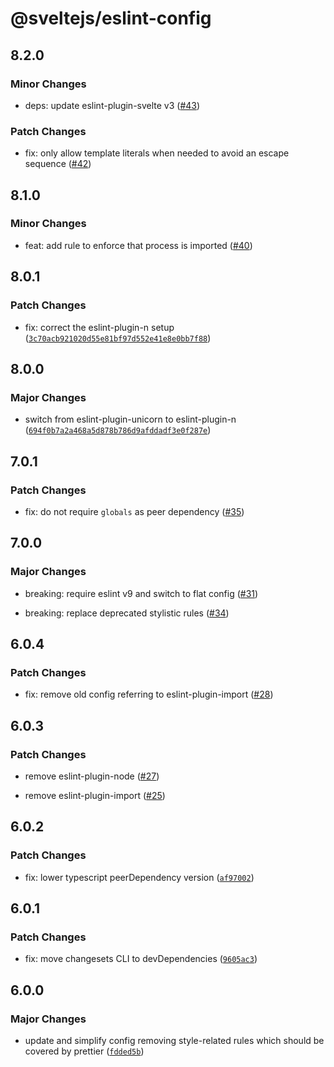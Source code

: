 # @sveltejs/eslint-config

## 8.2.0

### Minor Changes

- deps: update eslint-plugin-svelte v3 ([#43](https://github.com/sveltejs/eslint-config/pull/43))

### Patch Changes

- fix: only allow template literals when needed to avoid an escape sequence ([#42](https://github.com/sveltejs/eslint-config/pull/42))

## 8.1.0

### Minor Changes

- feat: add rule to enforce that process is imported ([#40](https://github.com/sveltejs/eslint-config/pull/40))

## 8.0.1

### Patch Changes

- fix: correct the eslint-plugin-n setup ([`3c70acb921020d55e81bf97d552e41e8e0bb7f88`](https://github.com/sveltejs/eslint-config/commit/3c70acb921020d55e81bf97d552e41e8e0bb7f88))

## 8.0.0

### Major Changes

- switch from eslint-plugin-unicorn to eslint-plugin-n ([`694f0b7a2a468a5d878b786d9afddadf3e0f287e`](https://github.com/sveltejs/eslint-config/commit/694f0b7a2a468a5d878b786d9afddadf3e0f287e))

## 7.0.1

### Patch Changes

- fix: do not require `globals` as peer dependency ([#35](https://github.com/sveltejs/eslint-config/pull/35))

## 7.0.0

### Major Changes

- breaking: require eslint v9 and switch to flat config ([#31](https://github.com/sveltejs/eslint-config/pull/31))

- breaking: replace deprecated stylistic rules ([#34](https://github.com/sveltejs/eslint-config/pull/34))

## 6.0.4

### Patch Changes

- fix: remove old config referring to eslint-plugin-import ([#28](https://github.com/sveltejs/eslint-config/pull/28))

## 6.0.3

### Patch Changes

- remove eslint-plugin-node ([#27](https://github.com/sveltejs/eslint-config/pull/27))

- remove eslint-plugin-import ([#25](https://github.com/sveltejs/eslint-config/pull/25))

## 6.0.2

### Patch Changes

- fix: lower typescript peerDependency version ([`af97002`](https://github.com/sveltejs/eslint-config/commit/af97002e5707573588d16bb87ac28d7da70cddb4))

## 6.0.1

### Patch Changes

- fix: move changesets CLI to devDependencies ([`9605ac3`](https://github.com/sveltejs/eslint-config/commit/9605ac3c91e9192a72592f084b44bf06f464ba44))

## 6.0.0

### Major Changes

- update and simplify config removing style-related rules which should be covered by prettier ([`fdded5b`](https://github.com/sveltejs/eslint-config/commit/fdded5b5c8ae432ba6508e5b55ef011da88331bc))
